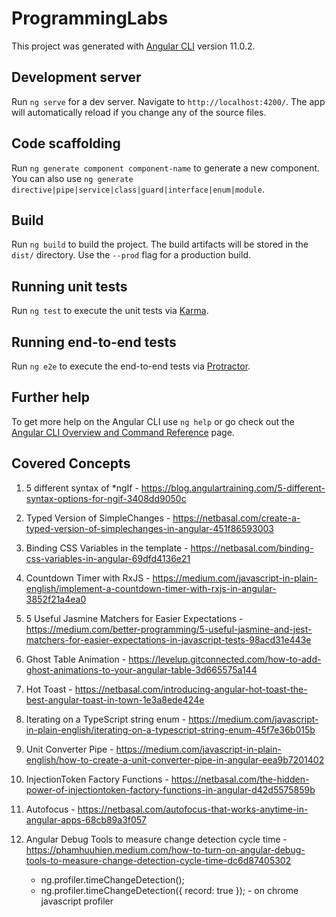 # ProgrammingLabs

This project was generated with [Angular CLI](https://github.com/angular/angular-cli) version 11.0.2.

## Development server

Run `ng serve` for a dev server. Navigate to `http://localhost:4200/`. The app will automatically reload if you change any of the source files.

## Code scaffolding

Run `ng generate component component-name` to generate a new component. You can also use `ng generate directive|pipe|service|class|guard|interface|enum|module`.

## Build

Run `ng build` to build the project. The build artifacts will be stored in the `dist/` directory. Use the `--prod` flag for a production build.

## Running unit tests

Run `ng test` to execute the unit tests via [Karma](https://karma-runner.github.io).

## Running end-to-end tests

Run `ng e2e` to execute the end-to-end tests via [Protractor](http://www.protractortest.org/).

## Further help

To get more help on the Angular CLI use `ng help` or go check out the [Angular CLI Overview and Command Reference](https://angular.io/cli) page.

## Covered Concepts

1. 5 different syntax of \*ngIf - <https://blog.angulartraining.com/5-different-syntax-options-for-ngif-3408dd9050c>

2. Typed Version of SimpleChanges - <https://netbasal.com/create-a-typed-version-of-simplechanges-in-angular-451f86593003>

3. Binding CSS Variables in the template - <https://netbasal.com/binding-css-variables-in-angular-69dfd4136e21>

4. Countdown Timer with RxJS - <https://medium.com/javascript-in-plain-english/implement-a-countdown-timer-with-rxjs-in-angular-3852f21a4ea0>

5. 5 Useful Jasmine Matchers for Easier Expectations - <https://medium.com/better-programming/5-useful-jasmine-and-jest-matchers-for-easier-expectations-in-javascript-tests-98acd31e443e>

6. Ghost Table Animation - <https://levelup.gitconnected.com/how-to-add-ghost-animations-to-your-angular-table-3d665575a144>

7. Hot Toast - <https://netbasal.com/introducing-angular-hot-toast-the-best-angular-toast-in-town-1e3a8ede424e>

8. Iterating on a TypeScript string enum - <https://medium.com/javascript-in-plain-english/iterating-on-a-typescript-string-enum-45f7e36b015b>

9. Unit Converter Pipe - <https://medium.com/javascript-in-plain-english/how-to-create-a-unit-converter-pipe-in-angular-eea9b7201402>

10. InjectionToken Factory Functions - <https://netbasal.com/the-hidden-power-of-injectiontoken-factory-functions-in-angular-d42d5575859b>

11. Autofocus - <https://netbasal.com/autofocus-that-works-anytime-in-angular-apps-68cb89a3f057>

12. Angular Debug Tools to measure change detection cycle time - <https://phamhuuhien.medium.com/how-to-turn-on-angular-debug-tools-to-measure-change-detection-cycle-time-dc6d87405302>
    - ng.profiler.timeChangeDetection();
    - ng.profiler.timeChangeDetection({ record: true }); - on chrome javascript profiler
